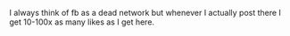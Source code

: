 I always think of fb as a dead network but whenever I actually post there I get 10-100x as many likes as I get here.

